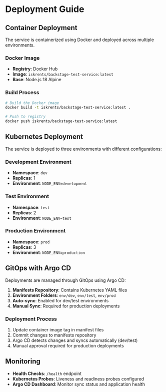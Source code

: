 # Deployment Guide

## Container Deployment

The service is containerized using Docker and deployed across multiple environments.

### Docker Image

- **Registry**: Docker Hub
- **Image**: `iskrents/backstage-test-service:latest`
- **Base**: Node.js 18 Alpine

### Build Process

```bash
# Build the Docker image
docker build -t iskrents/backstage-test-service:latest .

# Push to registry
docker push iskrents/backstage-test-service:latest
```

## Kubernetes Deployment

The service is deployed to three environments with different configurations:

### Development Environment
- **Namespace**: `dev`
- **Replicas**: 1
- **Environment**: `NODE_ENV=development`

### Test Environment
- **Namespace**: `test`
- **Replicas**: 2
- **Environment**: `NODE_ENV=test`

### Production Environment
- **Namespace**: `prod`
- **Replicas**: 3
- **Environment**: `NODE_ENV=production`

## GitOps with Argo CD

Deployments are managed through GitOps using Argo CD:

1. **Manifests Repository**: Contains Kubernetes YAML files
2. **Environment Folders**: `env/dev`, `env/test`, `env/prod`
3. **Auto-sync**: Enabled for dev/test environments
4. **Manual Sync**: Required for production deployments

### Deployment Process

1. Update container image tag in manifest files
2. Commit changes to manifests repository
3. Argo CD detects changes and syncs automatically (dev/test)
4. Manual approval required for production deployments

## Monitoring

- **Health Checks**: `/health` endpoint
- **Kubernetes Probes**: Liveness and readiness probes configured
- **Argo CD Dashboard**: Monitor sync status and application health
